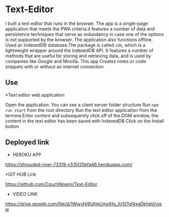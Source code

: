# Text-Editor

I  built a text editor that runs in the browser. The app is a single-page application that meets the PWA criteria.it features a number of data and persistence techniques that serve as redundancy in case one of the options is not supported by the browser. The application  also functions offline.
Used an IndexedDB database.The package is called `idb`, which is a lightweight wrapper around the IndexedDB API. It features a number of methods that are useful for storing and retrieving data, and is used by companies like Google and Mozilla.
This app Creates notes or code snippets with or without an internet connection

## Use


 *Text editor web application

Open the application.
You can see a client server folder structure
Run `npm run start` from the root directory
Run the text editor application from the termina
Enter content and subsequently click off of the DOM window, the content in the text editor has been saved with IndexedDB
Click on the Install button

  ## Deployed link 
  * HEROKU APP 

https://shrouded-river-73319-c515f25bfa48.herokuapp.com/

*GIT HUB Link

https://github.com/CouchNoemi/Text-Editor

* VIDEO LINK

https://drive.google.com/file/d/1WwvHj9UHeUmyIHs_Xr5l7qf4xgDkfqhI/view
